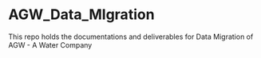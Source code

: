 # AGW_Data_MIgration
This repo holds the documentations and deliverables for Data Migration of AGW - A Water Company
